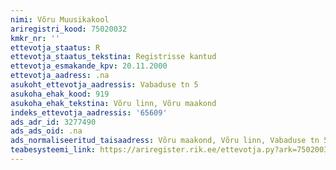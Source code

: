 ```yaml
---
nimi: Võru Muusikakool
ariregistri_kood: 75020032
kmkr_nr: ''
ettevotja_staatus: R
ettevotja_staatus_tekstina: Registrisse kantud
ettevotja_esmakande_kpv: 20.11.2000
ettevotja_aadress: .na
asukoht_ettevotja_aadressis: Vabaduse tn 5
asukoha_ehak_kood: 919
asukoha_ehak_tekstina: Võru linn, Võru maakond
indeks_ettevotja_aadressis: '65609'
ads_adr_id: 3277490
ads_ads_oid: .na
ads_normaliseeritud_taisaadress: Võru maakond, Võru linn, Vabaduse tn 5
teabesysteemi_link: https://ariregister.rik.ee/ettevotja.py?ark=75020032&ref=rekvisiidid
---
```

